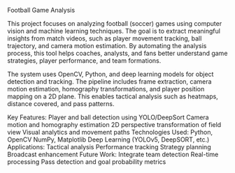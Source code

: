 Football Game Analysis

This project focuses on analyzing football (soccer) games using computer vision and machine learning techniques. The goal is to extract meaningful insights from match videos, such as player movement tracking, ball trajectory, and camera motion estimation. By automating the analysis process, this tool helps coaches, analysts, and fans better understand game strategies, player performance, and team formations.

The system uses OpenCV, Python, and deep learning models for object detection and tracking. The pipeline includes frame extraction, camera motion estimation, homography transformations, and player position mapping on a 2D plane. This enables tactical analysis such as heatmaps, distance covered, and pass patterns.

Key Features:
Player and ball detection using YOLO/DeepSort
Camera motion and homography estimation
2D perspective transformation of field view
Visual analytics and movement paths
Technologies Used:
Python, OpenCV
NumPy, Matplotlib
Deep Learning (YOLOv5, DeepSORT, etc.)
Applications:
Tactical analysis
Performance tracking
Strategy planning
Broadcast enhancement
Future Work:
Integrate team detection
Real-time processing
Pass detection and goal probability metrics
